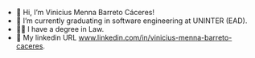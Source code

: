 - 👋 Hi, I’m Vinicius Menna Barreto Cáceres!
- 🌱 I’m currently graduating in software engineering at UNINTER (EAD).
- 👨‍🎓 I have a degree in Law.
- 🔗  My linkedin URL www.linkedin.com/in/vinicius-menna-barreto-caceres.

<!---
Viniciusmbc/Viniciusmbc is a ✨ special ✨ repository because its `README.md` (this file) appears on your GitHub profile.
You can click the Preview link to take a look at your changes.
--->
